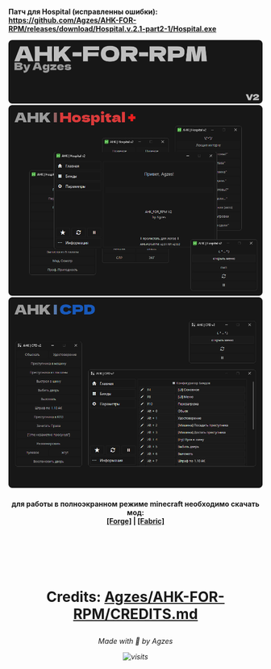 **Патч для Hospital (исправленны ошибки): https://github.com/Agzes/AHK-FOR-RPM/releases/download/Hospital.v.2.1-part2-1/Hospital.exe**

<img src="https://github.com/Agzes/AHK-FOR-RPM/blob/main/!ReadMe/Header.png?raw=true" alt="image" width="1000">
<img src="https://github.com/Agzes/AHK-FOR-RPM/blob/main/!ReadMe/Hospital.png?raw=true" alt="image" width="1000">
<img src="https://github.com/Agzes/AHK-FOR-RPM/blob/main/!ReadMe/cpd.png?raw=true" alt="image" width="1000">

<h4 align="center">для работы в полноэкранном режиме minecraft необходимо скачать мод: <br> <a href="https://www.curseforge.com/minecraft/mc-mods/borderless/download/4858950">[Forge]</a> | <a href="https://www.curseforge.com/minecraft/mc-mods/cubes-without-borders/download/5496358">[Fabric]</a><br></h4>

<br><br><br><br>

<h1 align="center">

Credits: [Agzes/AHK-FOR-RPM/CREDITS.md](https://github.com/Agzes/AHK-FOR-RPM/blob/main/CREDITS.md)
</h1>
<h6 align="center">Made with 💟 by Agzes

![visits](https://visit-counter.vercel.app/counter.png?page=github.com%2FAgzes-AHK-FOR-RPM&s=40&c=6a9bee&bg=00000000&no=2&ff=digi&tb=&ta=)
